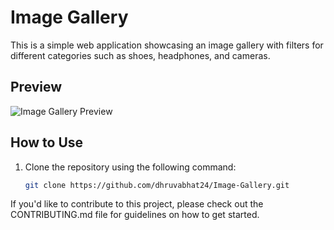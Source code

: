 # Image Gallery

This is a simple web application showcasing an image gallery with filters for different categories such as shoes, headphones, and cameras.

## Preview
![Image Gallery Preview](https://github.com/dhruvabhat24/Image-Gallery/assets/122305929/28844c82-fe04-4e83-a5ce-282a0e8e86ce)

## How to Use
1. Clone the repository using the following command:
   ```bash
   git clone https://github.com/dhruvabhat24/Image-Gallery.git

If you'd like to contribute to this project, please check out the CONTRIBUTING.md file for guidelines on how to get started.
